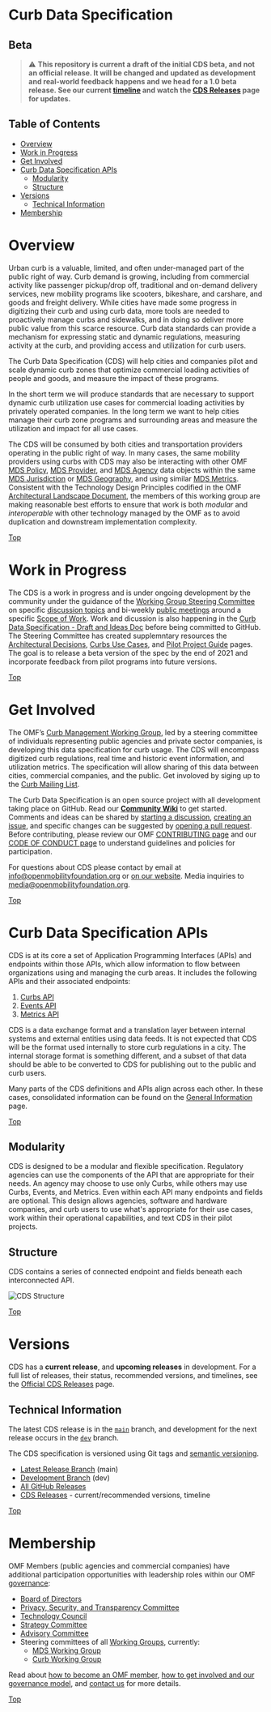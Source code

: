 # Curb Data Specification

## Beta
> ⚠ **This repository is current a draft of the initial CDS beta, and not an official release. It will be changed and updated as development and real-world feedback happens and we head for a 1.0 beta release. See our current [timeline](https://github.com/openmobilityfoundation/curb-data-specification/wiki#timeline) and watch the [CDS Releases](https://github.com/openmobilityfoundation/curb-data-specification/releases) page for updates.**

## Table of Contents

- [Overview](#overview)
- [Work in Progress](#work-in-progress)
- [Get Involved](#get-involved)
- [Curb Data Specification APIs](#curb-data-specification-apis)
  - [Modularity](#modularity)
  - [Structure](#structure)
- [Versions](#versions)
  - [Technical Information](#technical-information)
- [Membership](#membership) 

# Overview

Urban curb is a valuable, limited, and often under-managed part of the public right of way. Curb demand is growing, including from commercial activity like passenger pickup/drop off, traditional and on-demand delivery services, new mobility programs like scooters, bikeshare, and carshare, and goods and freight delivery. While cities have made some progress in digitizing their curb and using curb data, more tools are needed to proactively manage curbs and sidewalks, and in doing so deliver more public value from this scarce resource. Curb data standards can provide a mechanism for expressing static and dynamic regulations, measuring activity at the curb, and providing access and utilization for curb users.

The Curb Data Specification (CDS) will help cities and companies pilot and scale dynamic curb zones that optimize commercial loading activities of people and goods, and measure the impact of these programs.

In the short term we will produce standards that are necessary to support dynamic curb utilization use cases for commercial loading activities by privately operated companies. In the long term we want to help cities manage their curb zone programs and surrounding areas and measure the utilization and impact for all use cases.

The CDS will be consumed by both cities and transportation providers operating in the public right of way. In many cases, the same mobility providers using curbs with CDS may also be interacting with other OMF [MDS Policy](https://github.com/openmobilityfoundation/mobility-data-specification/tree/main/policy), [MDS Provider](https://github.com/openmobilityfoundation/mobility-data-specification/tree/main/provider), and [MDS Agency](https://github.com/openmobilityfoundation/mobility-data-specification/tree/main/agency) data objects within the same [MDS Jurisdiction](https://github.com/openmobilityfoundation/mobility-data-specification/tree/main/jurisdiction) or [MDS Geography](https://github.com/openmobilityfoundation/mobility-data-specification/tree/main/geography), and using similar [MDS Metrics](https://github.com/openmobilityfoundation/mobility-data-specification/tree/main/metrics). Consistent with the Technology Design Principles codified in the OMF [Architectural Landscape Document](https://github.com/openmobilityfoundation/governance/blob/main/documents/OMF-MDS-Architectural-Landscape.pdf), the members of this working group are making reasonable best efforts to ensure that work is both _modular_ and _interoperable_ with other technology managed by the OMF as to avoid duplication and downstream implementation complexity.

[Top][toc]

# Work in Progress

The CDS is a work in progress and is under ongoing development by the community under the guidance of the [Working Group Steering Committee](https://github.com/openmobilityfoundation/curb-data-specification/wiki) on specific [discussion topics](https://github.com/openmobilityfoundation/curb-data-specification/discussions) and bi-weekly [public meetings](https://github.com/openmobilityfoundation/curb-data-specification/wiki#meeting-agendas) around a specific [Scope of Work](https://docs.google.com/document/d/1yY5pRiiei8seVxXOmcYiqCA7wx7DueeatJnjbZoV3hU/). Work and dicussion is also happening in the [Curb Data Specification - Draft and Ideas Doc](https://docs.google.com/document/d/1UgD2fHtVyIMwNG-qXJRv-gcY7nCdYxokbMsLTs32Em4/edit?usp=sharing) before being committed to GitHub. The Steering Committee has created supplemntary resources the [Architectural Decisions](https://github.com/openmobilityfoundation/curb-data-specification/wiki/Curb-Architectural-Decisions), [Curbs Use Cases](https://github.com/openmobilityfoundation/curb-data-specification/wiki/CDS-Curbs-Use-Cases), and [Pilot Project Guide](https://docs.google.com/document/d/1Mb1wpy4AFJ1MLvDpSIJsii4_1j2JC16NxNUVPI5BMNM/edit?usp=sharing) pages. The goal is to release a beta version of the spec by the end of 2021 and incorporate feedback from pilot programs into future versions.

[Top][toc]

# Get Involved

The OMF’s [Curb Management Working Group](https://github.com/openmobilityfoundation/curb-data-specification/wiki), led by a steering committee of individuals representing public agencies and private sector companies, is developing this data specification for curb usage.  The CDS will encompass digitized curb regulations, real time and historic event information, and utilization metrics. The specification will allow sharing of this data between cities, commercial companies, and the public. Get involoved by siging up to the [Curb Mailing List](https://groups.google.com/a/openmobilityfoundation.org/g/wg-curb).

The Curb Data Specification is an open source project with all development taking place on GitHub. Read our **[Community Wiki](https://github.com/openmobilityfoundation/curb-data-specification/wiki)** to get started. Comments and ideas can be shared by [starting a discussion](https://github.com/openmobilityfoundation/curb-data-specification/discussions), [creating an issue](https://github.com/openmobilityfoundation/curb-data-specification/issues), and specific changes can be suggested by [opening a pull request](https://github.com/openmobilityfoundation/curb-data-specification/pulls). Before contributing, please review our OMF [CONTRIBUTING page](https://github.com/openmobilityfoundation/governance/blob/main/CONTRIBUTING.md) and our [CODE OF CONDUCT page](https://github.com/openmobilityfoundation/governance/blob/main/CODE_OF_CONDUCT.md) to understand guidelines and policies for participation.

For questions about CDS please contact by email at [info@openmobilityfoundation.org](mailto:info@openmobilityfoundation.org) or [on our website](https://www.openmobilityfoundation.org/get-in-touch/). Media inquiries to [media@openmobilityfoundation.org](mailto:media@openmobilityfoundation.org).

[Top][toc]

# Curb Data Specification APIs

CDS is at its core a set of Application Programming Interfaces (APIs) and endpoints within those APIs, which allow information to flow between organizations using and managing the curb areas. It includes the following APIs and their associated endpoints:

1. [Curbs API](/curbs)
1. [Events API](/events)
1. [Metrics API](/metrics)

CDS is a data exchange format and a translation layer between internal systems and external entities using data feeds. It is not expected that CDS will be the format used internally to store curb regulations in a city. The internal storage format is something different, and a subset of that data should be able to be converted to CDS for publishing out to the public and curb users. 

Many parts of the CDS definitions and APIs align across each other. In these cases, consolidated information can be found on the [General Information](/general-information.md) page.

[Top][toc]

## Modularity

CDS is designed to be a modular and flexible specification. Regulatory agencies can use the components of the API that are appropriate for their needs. An agency may choose to use only Curbs, while others may use Curbs, Events, and Metrics. Even within each API many endpoints and fields are optional. This design allows agencies, software and hardware companies, and curb users to use what's appropriate for their use cases, work within their operational capabilities, and text CDS in their pilot projects.

## Structure

CDS contains a series of connected endpoint and fields beneath each interconnected API.

![CDS Structure](https://i.imgur.com/L44996v.gif)

[Top][toc]

# Versions

CDS has a **current release**, and **upcoming releases** in development. For a full list of releases, their status, recommended versions, and timelines, see the [Official CDS Releases](https://github.com/openmobilityfoundation/curb-data-specification/wiki/Releases) page.

## Technical Information

The latest CDS release is in the [`main`](https://github.com/openmobilityfoundation/curb-data-specification/tree/main) branch, and development for the next release occurs in the [`dev`](https://github.com/openmobilityfoundation/curb-data-specification/tree/dev) branch.

The CDS specification is versioned using Git tags and [semantic versioning](https://semver.org/). 

* [Latest Release Branch](https://github.com/openmobilityfoundation/curb-data-specification/tree/main) (main)
* [Development Branch](https://github.com/openmobilityfoundation/curb-data-specification/tree/dev) (dev)
* [All GitHub Releases](https://github.com/openmobilityfoundation/curb-data-specification/releases)
* [CDS Releases](https://github.com/openmobilityfoundation/curb-data-specification/wiki/Releases) - current/recommended versions, timeline

[Top][toc]

# Membership

OMF Members (public agencies and commercial companies) have additional participation opportunities with leadership roles within our OMF [governance](https://github.com/openmobilityfoundation/governance#omf-scope-of-work):

- [Board of Directors](https://www.openmobilityfoundation.org/about/)
- [Privacy, Security, and Transparency Committee](https://github.com/openmobilityfoundation/privacy-committee)
- [Technology Council](https://github.com/openmobilityfoundation/governance/wiki/Technology-Council)
- [Strategy Committee](https://github.com/openmobilityfoundation/governance/wiki/Strategy-Committee)
- [Advisory Committee](https://github.com/openmobilityfoundation/governance/wiki/Advisory-Committee)
- Steering committees of all [Working Groups](https://github.com/openmobilityfoundation/mobility-data-specification/wiki#omf-meetings), currently:
  - [MDS Working Group](https://github.com/openmobilityfoundation/mobility-data-specification/wiki/MDS-Working-Group)
  - [Curb Working Group](https://github.com/openmobilityfoundation/curb-data-specification/wiki)

Read about [how to become an OMF member](https://www.openmobilityfoundation.org/how-to-become-a-member/), [how to get involved and our governance model](https://www.openmobilityfoundation.org/how-to-get-involved-in-the-open-mobility-foundation/), and [contact us](https://mailchi.mp/openmobilityfoundation/membership) for more details. 

[Top][toc]

[toc]: #table-of-contents
